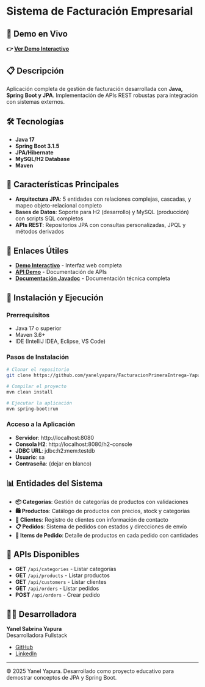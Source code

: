 # Sistema de Facturación Empresarial

## 🚀 Demo en Vivo

**👉 [Ver Demo Interactivo](https://yanelyapura.github.io/FacturacionPrimeraEntrega-Yapura/home.html)**

## 📋 Descripción

Aplicación completa de gestión de facturación desarrollada con **Java, Spring Boot y JPA**. Implementación de APIs REST robustas para integración con sistemas externos.

## 🛠️ Tecnologías

- **Java 17**
- **Spring Boot 3.1.5**
- **JPA/Hibernate**
- **MySQL/H2 Database**
- **Maven**

## 🎯 Características Principales

- **Arquitectura JPA**: 5 entidades con relaciones complejas, cascadas, y mapeo objeto-relacional completo
- **Bases de Datos**: Soporte para H2 (desarrollo) y MySQL (producción) con scripts SQL completos
- **APIs REST**: Repositorios JPA con consultas personalizadas, JPQL y métodos derivados

## 🔗 Enlaces Útiles

- **[Demo Interactivo](https://yanelyapura.github.io/FacturacionPrimeraEntrega-Yapura/home.html)** - Interfaz web completa
- **[API Demo](https://yanelyapura.github.io/FacturacionPrimeraEntrega-Yapura/api-demo.html)** - Documentación de APIs
- **[Documentación Javadoc](https://yanelyapura.github.io/FacturacionPrimeraEntrega-Yapura/index.html)** - Documentación técnica completa

## 🚀 Instalación y Ejecución

### Prerrequisitos
- Java 17 o superior
- Maven 3.6+
- IDE (IntelliJ IDEA, Eclipse, VS Code)

### Pasos de Instalación

```bash
# Clonar el repositorio
git clone https://github.com/yanelyapura/FacturacionPrimeraEntrega-Yapura.git

# Compilar el proyecto
mvn clean install

# Ejecutar la aplicación
mvn spring-boot:run
```

### Acceso a la Aplicación

- **Servidor**: http://localhost:8080
- **Consola H2**: http://localhost:8080/h2-console
- **JDBC URL**: jdbc:h2:mem:testdb
- **Usuario**: sa
- **Contraseña**: (dejar en blanco)

## 📊 Entidades del Sistema

- **📦 Categorías**: Gestión de categorías de productos con validaciones
- **🛍️ Productos**: Catálogo de productos con precios, stock y categorías
- **👥 Clientes**: Registro de clientes con información de contacto
- **📋 Pedidos**: Sistema de pedidos con estados y direcciones de envío
- **📝 Items de Pedido**: Detalle de productos en cada pedido con cantidades

## 🔧 APIs Disponibles

- **GET** `/api/categories` - Listar categorías
- **GET** `/api/products` - Listar productos
- **GET** `/api/customers` - Listar clientes
- **GET** `/api/orders` - Listar pedidos
- **POST** `/api/orders` - Crear pedido

## 👩‍💻 Desarrolladora

**Yanel Sabrina Yapura**  
Desarrolladora Fullstack

- [GitHub](https://github.com/yanelyapura)
- [LinkedIn](https://linkedin.com/in/yanelyapura/)

---

© 2025 Yanel Yapura. Desarrollado como proyecto educativo para demostrar conceptos de JPA y Spring Boot.